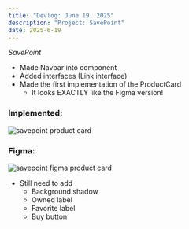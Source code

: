 ```yaml
---
title: "Devlog: June 19, 2025"
description: "Project: SavePoint"
date: 2025-6-19
---
```


*SavePoint*

- Made Navbar into component
- Added interfaces (Link interface)
- Made the first implementation of the ProductCard
    - It looks EXACTLY like the Figma version!

### Implemented:
<img src="/blog/savepointdevlogs/post-24/savepoint-product-card.png" alt="savepoint product card" style="max-height: 800px; width: auto">

### Figma:
<img src="/blog/savepointdevlogs/post-24/savepoint-figma-product-card.png" alt="savepoint figma product card" style="max-height: 800px; width: auto">

- Still need to add
    - Background shadow
    - Owned label
    - Favorite label
    - Buy button
